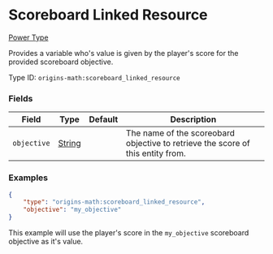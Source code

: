 # Scoreboard Linked Resource

[Power Type](../types/power_types.md)

Provides a variable who's value is given by the player's score for the provided scoreboard objective.

Type ID: `origins-math:scoreboard_linked_resource`

### Fields
| Field      | Type | Default    | Description |
|------------|------|------------|-------------|
|`objective` |[String](https://origins.readthedocs.io/en/latest/types/data_types/string/)| | The name of the scoreobard objective to retrieve the score of this entity from. |

### Examples
```json
{
	"type": "origins-math:scoreboard_linked_resource",
	"objective": "my_objective"
}
```
This example will use the player's score in the `my_objective` scoreboard objective as it's value. 
